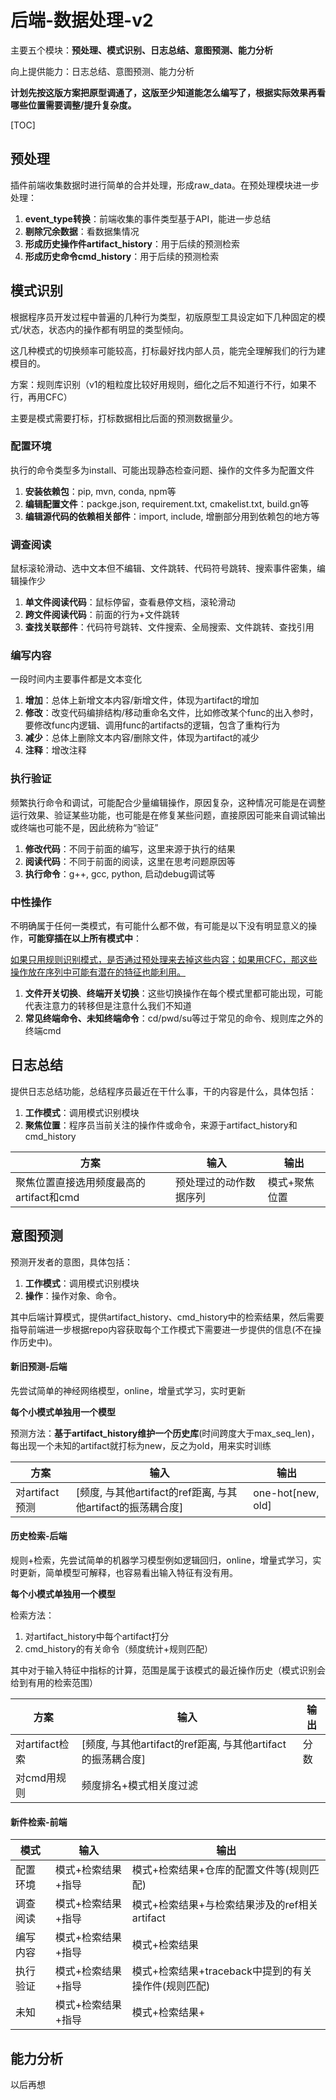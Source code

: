 # 后端-数据处理-v2

主要五个模块：**预处理、模式识别、日志总结、意图预测、能力分析**

向上提供能力：日志总结、意图预测、能力分析

**计划先按这版方案把原型调通了，这版至少知道能怎么编写了，根据实际效果再看哪些位置需要调整/提升复杂度。**

[TOC]

## 预处理

插件前端收集数据时进行简单的合并处理，形成raw_data。在预处理模块进一步处理：

1. **event_type转换**：前端收集的事件类型基于API，能进一步总结
2. **剔除冗余数据**：看数据集情况
3. **形成历史操作件artifact_history**：用于后续的预测检索
4. **形成历史命令cmd_history**：用于后续的预测检索

## 模式识别

根据程序员开发过程中普遍的几种行为类型，初版原型工具设定如下几种固定的模式/状态，状态内的操作都有明显的类型倾向。

这几种模式的切换频率可能较高，打标最好找内部人员，能完全理解我们的行为建模目的。

方案：规则库识别（v1的粗粒度比较好用规则，细化之后不知道行不行，如果不行，再用CFC）

主要是模式需要打标，打标数据相比后面的预测数据量少。

### 配置环境

执行的命令类型多为install、可能出现静态检查问题、操作的文件多为配置文件

1. **安装依赖包**：pip, mvn, conda, npm等
2. **编辑配置文件**：packge.json, requirement.txt, cmakelist.txt, build.gn等
3. **编辑源代码的依赖相关部件**：import, include, 增删部分用到依赖包的地方等

### 调查阅读

鼠标滚轮滑动、选中文本但不编辑、文件跳转、代码符号跳转、搜索事件密集，编辑操作少

1. **单文件阅读代码**：鼠标停留，查看悬停文档，滚轮滑动
2. **跨文件阅读代码**：前面的行为+文件跳转
3. **查找关联部件**：代码符号跳转、文件搜索、全局搜索、文件跳转、查找引用

### 编写内容

一段时间内主要事件都是文本变化

1. **增加**：总体上新增文本内容/新增文件，体现为artifact的增加
2. **修改**：改变代码编排结构/移动重命名文件，比如修改某个func的出入参时，要修改func内逻辑、调用func的artifacts的逻辑，包含了重构行为
3. **减少**：总体上删除文本内容/删除文件，体现为artifact的减少
4. **注释**：增改注释

### 执行验证

频繁执行命令和调试，可能配合少量编辑操作，原因复杂，这种情况可能是在调整运行效果、验证某些功能，也可能是在修复某些问题，直接原因可能来自调试输出或终端也可能不是，因此统称为“验证”

1. **修改代码**：不同于前面的编写，这里来源于执行的结果
2. **阅读代码**：不同于前面的阅读，这里在思考问题原因等
3. **执行命令**：g++, gcc, python, 启动debug调试等

### 中性操作

不明确属于任何一类模式，有可能什么都不做，有可能是以下没有明显意义的操作，**可能穿插在以上所有模式中**：

<u>如果只用规则识别模式，是否通过预处理来去掉这些内容；如果用CFC，那这些操作放在序列中可能有潜在的特征也能利用。</u>

1. **文件开关切换**、**终端开关切换**：这些切换操作在每个模式里都可能出现，可能代表注意力的转移但是注意什么我们不知道
2. **常见终端命令、未知终端命令**：cd/pwd/su等过于常见的命令、规则库之外的终端cmd

## 日志总结

提供日志总结功能，总结程序员最近在干什么事，干的内容是什么，具体包括：

1. **工作模式**：调用模式识别模块
2. **聚焦位置**：程序员当前关注的操作件或命令，来源于artifact_history和cmd_history

| 方案                                    | 输入                   | 输出          |
| --------------------------------------- | ---------------------- | ------------- |
| 聚焦位置直接选用频度最高的artifact和cmd | 预处理过的动作数据序列 | 模式+聚焦位置 |

## 意图预测

预测开发者的意图，具体包括：

1. **工作模式**：调用模式识别模块
2. **操作**：操作对象、命令。

其中后端计算模式，提供artifact_history、cmd_history中的检索结果，然后需要指导前端进一步根据repo内容获取每个工作模式下需要进一步提供的信息(不在操作历史中)。

#### 新旧预测-后端

先尝试简单的神经网络模型，online，增量式学习，实时更新

**每个小模式单独用一个模型**

预测方法：**基于artifact_history维护一个历史库**(时间跨度大于max_seq_len)，每出现一个未知的artifact就打标为new，反之为old，用来实时训练

| 方案           | 输入                                                        | 输出              |
| -------------- | ----------------------------------------------------------- | ----------------- |
| 对artifact预测 | [频度, 与其他artifact的ref距离, 与其他artifact的振荡耦合度] | one-hot[new, old] |

#### 历史检索-后端

规则+检索，先尝试简单的机器学习模型例如逻辑回归，online，增量式学习，实时更新，简单模型可解释，也容易看出输入特征有没有用。

**每个小模式单独用一个模型**

检索方法：

1. 对artifact_history中每个artifact打分
2. cmd_history的有关命令（频度统计+规则匹配）

其中对于输入特征中指标的计算，范围是属于该模式的最近操作历史（模式识别会给到有用的检索范围）

| 方案           | 输入                                                        | 输出 |
| -------------- | ----------------------------------------------------------- | ---- |
| 对artifact检索 | [频度, 与其他artifact的ref距离, 与其他artifact的振荡耦合度] | 分数 |
| 对cmd用规则    | 频度排名+模式相关度过滤                                     |      |

#### 新件检索-前端

| 模式     | 输入               | 输出                                                |
| -------- | ------------------ | --------------------------------------------------- |
| 配置环境 | 模式+检索结果+指导 | 模式+检索结果+仓库的配置文件等(规则匹配)            |
| 调查阅读 | 模式+检索结果+指导 | 模式+检索结果+与检索结果涉及的ref相关artifact       |
| 编写内容 | 模式+检索结果+指导 | 模式+检索结果                                       |
| 执行验证 | 模式+检索结果+指导 | 模式+检索结果+traceback中提到的有关操作件(规则匹配) |
| 未知     | 模式+检索结果+指导 | 模式+检索结果+                                      |

## 能力分析

以后再想


